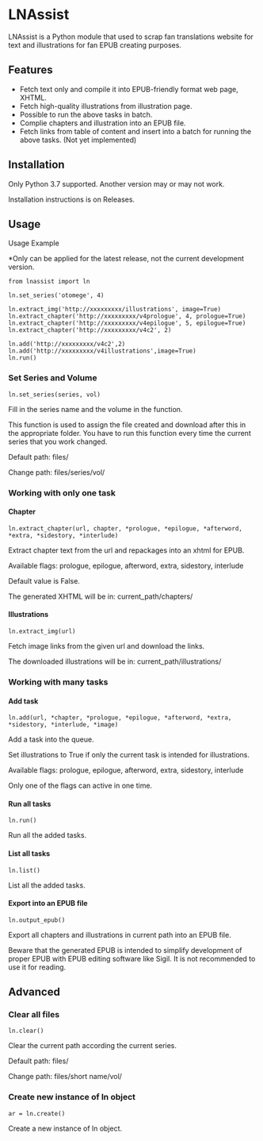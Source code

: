 # LNAssist
LNAssist is a Python module that  used to scrap fan translations website for text and illustrations for fan EPUB creating purposes.
## Features
- Fetch text only and compile it into EPUB-friendly format web page, XHTML.
- Fetch high-quality illustrations from illustration page.
- Possible to run the above tasks in batch.
- Complie chapters and illustration into an EPUB file.
- Fetch links from table of content and insert into a batch for running the above tasks. (Not yet implemented)

## Installation
Only Python 3.7 supported. Another version may or may not work.

Installation instructions is on Releases.

## Usage
Usage Example

*Only can be applied for the latest release, not the current development version.
```
from lnassist import ln

ln.set_series('otomege', 4)

ln.extract_img('http://xxxxxxxxx/illustrations', image=True)
ln.extract_chapter('http://xxxxxxxxx/v4prologue', 4, prologue=True)
ln.extract_chapter('http://xxxxxxxxx/v4epilogue', 5, epilogue=True)
ln.extract_chapter('http://xxxxxxxxx/v4c2', 2)

ln.add('http://xxxxxxxxx/v4c2',2)
ln.add('http://xxxxxxxxx/v4illustrations',image=True)
ln.run()

```

### Set Series and Volume
```
ln.set_series(series, vol)
```
Fill in the series name and the volume in the function. 

This function is used to assign the file created 
and download after this in the appropriate folder. You have to run this function every time the current series that 
you work changed.

Default path: files/

Change path: files/series/vol/

### Working with only one task

#### Chapter
```
ln.extract_chapter(url, chapter, *prologue, *epilogue, *afterword, *extra, *sidestory, *interlude)
```
Extract chapter text from the url and repackages into an xhtml for EPUB.

Available flags: prologue, epilogue, afterword, extra, sidestory, interlude

Default value is False.

The generated XHTML will be in: current_path/chapters/

#### Illustrations
```
ln.extract_img(url)
```
Fetch image links from the given url and download the links.

The downloaded illustrations will be in: current_path/illustrations/

### Working with many tasks

#### Add task
```
ln.add(url, *chapter, *prologue, *epilogue, *afterword, *extra, *sidestory, *interlude, *image)
```
Add a task into the queue.

Set illustrations to True if only the current task is intended for illustrations.

Available flags: prologue, epilogue, afterword, extra, sidestory, interlude

Only one of the flags can active in one time.

#### Run all tasks
```
ln.run()
```
Run all the added tasks.

#### List all tasks
```
ln.list()
```
List all the added tasks.

#### Export into an EPUB file
```
ln.output_epub()
```
Export all chapters and illustrations in current path into an EPUB file. 

Beware that the generated EPUB is intended to simplify development of proper EPUB with EPUB editing software like Sigil.
It is not recommended to use it for reading.

## Advanced

### Clear all files
```
ln.clear()
```
Clear the current path according the current series.

Default path: files/

Change path: files/short name/vol/

### Create new instance of ln object
```
ar = ln.create()
```
Create a new instance of ln object.